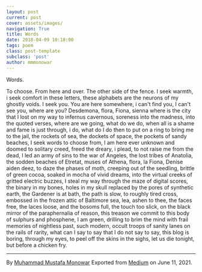 ```yaml
---
layout: post
current: post
cover: assets/images/
navigation: True
title: Words
date: 2018-04-09 10:18:00
tags: poem
class: post-template
subclass: 'post'
author: mmmonowar
---
```


Words. 

To choose. From here and over. The other side of
the fence. I seek warmth, i seek comfort in these letters, these
alphabets are the neurons of my ghostly voids. I seek you. You are here
somewhere, i can't find you, I can't see you, where are you? Desdemona,
flora, Fiona, sienna where is the city that I lost on my way to infernus
cavernous, soreness into the madness, into the quoted verses, where are
we going, what do we do, when all is a shame and fame is just through, i
do, what do I do then to put on a ring to bring me to the jail, the
rockets of sea, the dockets of space, the pockets of sandy beaches, I
seek words to choose from, I am here ever unknown and doomed to solitary
creed, freed the dreary, i plead, to not raise me from the dead, I led
an army of sins to the war of Angeles, the lost tribes of Anatolia, the
sodden beaches of Etretat, muses of Athena, flora, la Fiona, Denise
aiden deez, to daze the phases of moth, creeping out of the seedling,
brittle of green cocoa, soaked in mocha of vivid dreams, into the
virtual creeks of gritted electric buzzes, I steal my way through the
maze of digital scores, the binary in my bones, holes in my skull
replaced by the pores of synthetic earth, the Gardener is at bath, the
path is slow, to roughly tired cross, embossed in the frozen attic of
Baltimore sea, lea, ashen to thee, the faces free, the laces loose, and
the bosoms full, the touch too slick, on the black mirror of the
paraphernalia of reason, this treason we commit to this body of sulphurs
and phosphene, I am green, drilling to brim the mind with frail memories
of nightless past, such modern, occult troops of sanity lanes on the
rails of rarity, what can I say to say that I do not say to say, this
blog is boring, through my eyes, to peel off the skins in the sighs, let
us die tonight, but before a chicken fry.

---

By [Muhammad Mustafa Monowar](https://medium.com/@mmmonowar)
Exported from [Medium](https://medium.com) on June 11, 2021.
